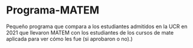 # Programa-MATEM
Pequeño programa que compara a los estudiantes admitidos en la UCR en 2021 que llevaron MATEM con los estudiantes de los cursos de mate aplicada para ver cómo les fue (si aprobaron o no).)
